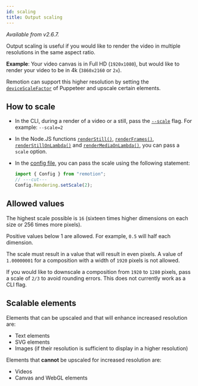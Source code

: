 ```yaml
---
id: scaling
title: Output scaling
---
```


_Available from v2.6.7._

Output scaling is useful if you would like to render the video in multiple resolutions in the same aspect ratio.

**Example**: Your video canvas is in Full HD (`1920x1080`), but would like to render your video to be in 4k (`3860x2160` or `2x`).

Remotion can support this higher resolution by setting the [`deviceScaleFactor`](https://puppeteer.github.io/puppeteer/docs/puppeteer.viewport.devicescalefactor) of Puppeteer and upscale certain elements.

## How to scale

- In the CLI, during a render of a video or a still, pass the [`--scale`](/docs/cli/render#--scale) flag. For example: `--scale=2`

- In the Node.JS functions [`renderStill()`](/docs/render-still#scale), [`renderFrames()`](/docs/render-frames#scale), [`renderStillOnLambda()`](/docs/lambda/renderstillonlambda) and [`renderMediaOnLambda()`](/docs/lambda/rendermediaonlambda), you can pass a `scale` option.

- In the [config file](/docs/config), you can pass the scale using the following statement:

  ```ts twoslash
  import { Config } from "remotion";
  // ---cut---
  Config.Rendering.setScale(2);
  ```

## Allowed values

The highest scale possible is `16` (sixteen times higher dimensions on each size or 256 times more pixels).

Positive values below 1 are allowed. For example, `0.5` will half each dimension.

The scale must result in a value that will result in even pixels. A value of `1.00000001` for a composition with a width of `1920` pixels is not allowed.

If you would like to downscale a composition from `1920` to `1280` pixels, pass a scale of `2/3` to avoid rounding errors. This does not currently work as a CLI flag.

## Scalable elements

Elements that can be upscaled and that will enhance increased resolution are:

- Text elements
- SVG elements
- Images (if their resolution is sufficient to display in a higher resolution)

Elements that **cannot** be upscaled for increased resolution are:

- Videos
- Canvas and WebGL elements
